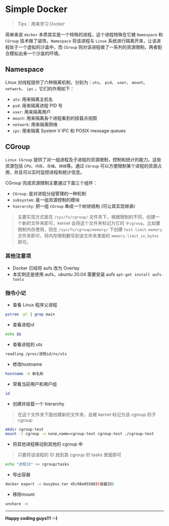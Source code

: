 # Simple Docker

> Tips：用来学习 Docker

简单来说 `docker` 本质其实是一个特殊的进程，这个进程特殊在它被 `Namespace` 和 `CGroup` 技术做了装饰，`Namespace` 将该进程与 `Linux`
系统进行隔离开来，让该进程处于一个虚拟的沙盒中，而 `CGroup` 则对该进程做了一系列的资源限制，两者配合模拟出来一个沙盒的环境。

## Namespace

Linux 对线程提供了六种隔离机制，分别为：`uts`、 `pid`、 `user`、 `mount`、 `network`、 `ipc` ，它们的作用如下：

- `uts`: 用来隔离主机名
- `pid`: 用来隔离进程 PID 号
- `user`: 用来隔离用户
- `mount`: 用来隔离各个进程看到的挂载点视图
- `network`: 用来隔离网络
- `ipc`: 用来隔离 System V IPC 和 POSIX message queues

## CGroup

`Linux CGroup` 提供了对一组进程及子进程的资源限制，控制和统计的能力。这些资源包括 `CPU`、`内存`、`存储`、`网络`等。通过 `CGroup` 可以方便限制某个进程的资源占用，并且可以实时监控进程和统计信息。

CGroup 完成资源限制主要通过下面三个组件：

- `CGroup`: 是对进程分组管理的一种机制
- `subsystem`: 是一组资源控制的模块
- `hierarchy`: 把一组 `CGroup` 串成一个树状结构 (可让其实现继承)

> 主要实现方式是在 `/sys/fs/cgroup/` 文件夹下，根据限制的不同，创建一个新的文件夹即可，kernel 会将这个文件夹标记为它的 `子cgroup`。比如要限制内存使用，则在 `/sys/fs/cgroup/memory/` 下创建 `test-limit-memory` 文件夹即可，将内存限制数写到该文件夹里面的 `memory.limit_in_bytes` 即可。

### 其他注意项

- Docker 已经将 aufs 改为 Overlay
- 本实例还是使用 aufs，ubuntu 20.04 需要安装 aufs `apt-get install aufs-tools`

### 指令小记

- 查看 Linux 程序父进程

```bash
pstree -pl | grep main
```

- 查看进程id

```bash
echo $$
```

- 查看进程的 uts

```bash
readling /proc/进程id/ns/uts
```

- 修改hostname

```bash
hostname -b 新名称
```

- 常看当前用户和用户组

```bash
id
```

- 创建并挂载一个 hierarchy

> 在这个文件夹下面创建新的文件夹，会被 kernel 标记为该 cgroup 的子 cgroup

```bash
mkdir cgroup-test
mount -t cgroup -o none,name=cgroup-test cgroup-test ./cgroup-test
```

- 将其他进程移动到其他的 cgroup 中

> 只要将该进程的 ID 放到其 cgroup 的 tasks 里面即可

```bash
echo "进程ID" >> cgroup/tasks
```

- 导出容器

```bash
docker export -o busybox.tar 45c98e055883(容器ID)
```

- 移除mount

```bash
unshare -m
```

---

**Happy coding guys!!! :-)**
